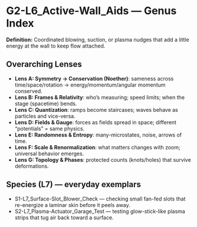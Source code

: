 # G2-L6_Active-Wall_Aids — Genus Index
**Definition:** Coordinated blowing, suction, or plasma nudges that add a little energy at the wall to keep flow attached.
## Overarching Lenses

- **Lens A: Symmetry -> Conservation (Noether)**: sameness across time/space/rotation → energy/momentum/angular momentum conserved.
- **Lens B: Frames & Relativity**: who’s measuring; speed limits; when the stage (spacetime) bends.
- **Lens C: Quantization**: ramps become staircases; waves behave as particles and vice-versa.
- **Lens D: Fields & Gauge**: forces as fields spread in space; different “potentials” = same physics.
- **Lens E: Randomness & Entropy**: many-microstates, noise, arrows of time.
- **Lens F: Scale & Renormalization**: what matters changes with zoom; universal behavior emerges.
- **Lens G: Topology & Phases**: protected counts (knots/holes) that survive deformations.

## Species (L7) — everyday exemplars
- S1-L7_Surface-Slot_Blower_Check — checking small fan-fed slots that re-energize a laminar skin before it peels away.
- S2-L7_Plasma-Actuator_Garage_Test — testing glow-stick-like plasma strips that tug air back toward a surface.
